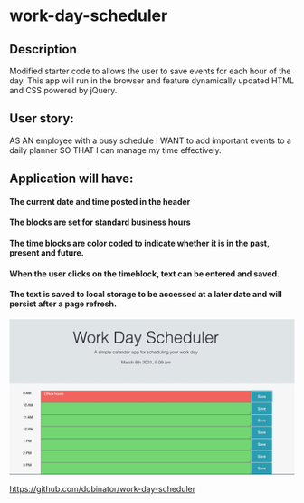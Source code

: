 # work-day-scheduler

## Description
Modified starter code to allows the user to save events for each hour of the day.  This app will run in the browser and feature dynamically updated HTML and CSS powered by jQuery.


## User story: 
AS AN employee with a busy schedule
I WANT to add important events to a daily planner
SO THAT I can manage my time effectively. 

## Application will have: 
#### The current date and time posted in the header
#### The blocks are set for standard business hours
#### The time blocks are color coded to indicate whether it is in the past, present and future.
#### When the user clicks on the timeblock, text can be entered and saved.
#### The text is saved to local storage to be accessed at a later date and will persist after a page refresh.



![work-day-scheduler](./assets/images/schedule.jpg)

https://github.com/dobinator/work-day-scheduler


